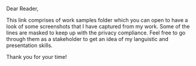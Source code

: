 Dear Reader,

This link comprises of work samples folder which you can open to have a look of some screenshots that I have captured from my work. Some of the lines are masked to keep up with the privacy compliance. Feel free to go through them as a stakeholder to get an idea of my languistic and presentation skills.

Thank you for your time!
